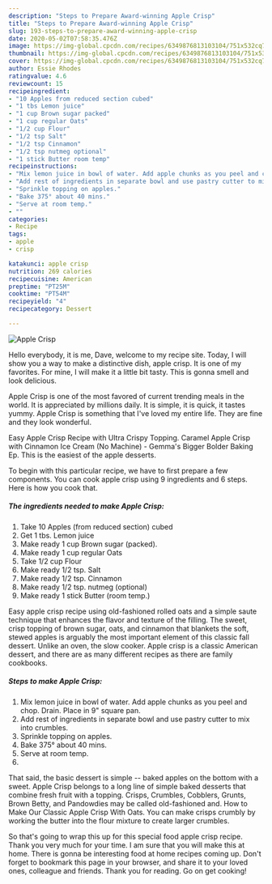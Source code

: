 ```yaml
---
description: "Steps to Prepare Award-winning Apple Crisp"
title: "Steps to Prepare Award-winning Apple Crisp"
slug: 193-steps-to-prepare-award-winning-apple-crisp
date: 2020-05-02T07:58:35.476Z
image: https://img-global.cpcdn.com/recipes/6349876813103104/751x532cq70/apple-crisp-recipe-main-photo.jpg
thumbnail: https://img-global.cpcdn.com/recipes/6349876813103104/751x532cq70/apple-crisp-recipe-main-photo.jpg
cover: https://img-global.cpcdn.com/recipes/6349876813103104/751x532cq70/apple-crisp-recipe-main-photo.jpg
author: Essie Rhodes
ratingvalue: 4.6
reviewcount: 15
recipeingredient:
- "10 Apples from reduced section cubed"
- "1 tbs Lemon juice"
- "1 cup Brown sugar packed"
- "1 cup regular Oats"
- "1/2 cup Flour"
- "1/2 tsp Salt"
- "1/2 tsp Cinnamon"
- "1/2 tsp nutmeg optional"
- "1 stick Butter room temp"
recipeinstructions:
- "Mix lemon juice in bowl of water. Add apple chunks as you peel and chop. Drain. Place in 9&#34; square pan."
- "Add rest of ingredients in separate bowl and use pastry cutter to mix into crumbles."
- "Sprinkle topping on apples."
- "Bake 375° about 40 mins."
- "Serve at room temp."
- ""
categories:
- Recipe
tags:
- apple
- crisp

katakunci: apple crisp 
nutrition: 269 calories
recipecuisine: American
preptime: "PT25M"
cooktime: "PT54M"
recipeyield: "4"
recipecategory: Dessert

---
```



![Apple Crisp](https://img-global.cpcdn.com/recipes/6349876813103104/751x532cq70/apple-crisp-recipe-main-photo.jpg)

Hello everybody, it is me, Dave, welcome to my recipe site. Today, I will show you a way to make a distinctive dish, apple crisp. It is one of my favorites. For mine, I will make it a little bit tasty. This is gonna smell and look delicious.

Apple Crisp is one of the most favored of current trending meals in the world. It is appreciated by millions daily. It is simple, it is quick, it tastes yummy. Apple Crisp is something that I've loved my entire life. They are fine and they look wonderful.

Easy Apple Crisp Recipe with Ultra Crispy Topping. Caramel Apple Crisp with Cinnamon Ice Cream (No Machine) - Gemma&#39;s Bigger Bolder Baking Ep. This is the easiest of the apple desserts.


To begin with this particular recipe, we have to first prepare a few components. You can cook apple crisp using 9 ingredients and 6 steps. Here is how you cook that.

##### The ingredients needed to make Apple Crisp:

1. Take 10 Apples (from reduced section) cubed
1. Get 1 tbs. Lemon juice
1. Make ready 1 cup Brown sugar (packed).
1. Make ready 1 cup regular Oats
1. Take 1/2 cup Flour
1. Make ready 1/2 tsp. Salt
1. Make ready 1/2 tsp. Cinnamon
1. Make ready 1/2 tsp. nutmeg (optional)
1. Make ready 1 stick Butter (room temp.)


Easy apple crisp recipe using old-fashioned rolled oats and a simple saute technique that enhances the flavor and texture of the filling. The sweet, crisp topping of brown sugar, oats, and cinnamon that blankets the soft, stewed apples is arguably the most important element of this classic fall dessert. Unlike an oven, the slow cooker. Apple crisp is a classic American dessert, and there are as many different recipes as there are family cookbooks. 

##### Steps to make Apple Crisp:

1. Mix lemon juice in bowl of water. Add apple chunks as you peel and chop. Drain. Place in 9&#34; square pan.
1. Add rest of ingredients in separate bowl and use pastry cutter to mix into crumbles.
1. Sprinkle topping on apples.
1. Bake 375° about 40 mins.
1. Serve at room temp.
1. 


That said, the basic dessert is simple -- baked apples on the bottom with a sweet. Apple Crisp belongs to a long line of simple baked desserts that combine fresh fruit with a topping. Crisps, Crumbles, Cobblers, Grunts, Brown Betty, and Pandowdies may be called old-fashioned and. How to Make Our Classic Apple Crisp With Oats. You can make crisps crumbly by working the butter into the flour mixture to create larger crumbles. 

So that's going to wrap this up for this special food apple crisp recipe. Thank you very much for your time. I am sure that you will make this at home. There is gonna be interesting food at home recipes coming up. Don't forget to bookmark this page in your browser, and share it to your loved ones, colleague and friends. Thank you for reading. Go on get cooking!
